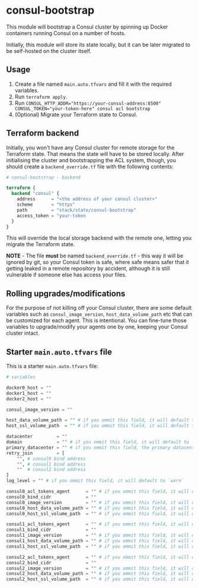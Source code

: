 # consul-bootstrap

This module will bootstrap a Consul cluster by spinning up Docker containers running Consul on a
number of hosts.

Initially, this module will store its state locally, but it can be later migrated to be self-hosted
on the cluster itself.

## Usage

1. Create a file named `main.auto.tfvars` and fill it with the required variables.
2. Run `terraform apply`.
3. Run `CONSUL_HTTP_ADDR="https://your-consul-address:8500" CONSUL_TOKEN="your-token-here" consul acl bootstrap`
4. (Optional) Migrate your Terraform state to Consul.

## Terraform backend

Initially, you won't have any Consul cluster for remote storage for the Terraform state. That means
the state will have to be stored locally. After initialising the cluster and bootstrapping the ACL
system, though, you should create a `backend_override.tf` file with the following contents:

```terraform
# consul-bootstrap - backend

terraform {
  backend "consul" {
    address      = "<the address of your consul cluster>"
    scheme       = "https"
    path         = "stack/state/consul-bootstrap"
    access_token = "your-token
  }
}
```

This will override the local storage backend with the remote one, letting you migrate the Terraform
state.

**NOTE** - The file **must** be named `backend_override.tf` - this way it will be ignored by git, so
your Consul token is safe, where safe means safer that it getting leaked in a remote repository by
accident, although it is still vulnerable if someone else has access your files.

## Rolling upgrades/modifications

For the purpose of not killing off your Consul cluster, there are some default variables such as
`consul_image_version`, `host_data_volume_path` etc that can be customized for each agent. This
is intentional. You can fine-tune those variables to upgrade/modify your agents one by one, keeping
your Consul cluster intact.

## Starter `main.auto.tfvars` file

This is a starter `main.auto.tfvars` file:

```terraform
# variables

docker0_host = ""
docker1_host = ""
docker2_host = ""

consul_image_version = ""

host_data_volume_path = "" # if you ommit this field, it will default to `/var/consul`
host_ssl_volume_path  = "" # if you ommit this field, it will default to `/etc/consul.d/ssl`

datacenter         = ""
domain             = "" # if you ommit this field, it will default to `consul`
primary_datacenter = "" # if you ommit this field, the primary datacenter will default to the value of `datacenter`
retry_join         = [
    "", # consul0 bind address
    "", # consul1 bind address
    ""  # consul2 bind address
]
log_level = "" # if you ommit this field, it will default to `warn`

consul0_acl_tokens_agent      = "" # if you ommit this field, it will default to the value of ``(empty string)
consul0_bind_cidr             = ""
consul0_image_version         = "" # if you ommit this field, it will default to the value of `consul_image_version`
consul0_host_data_volume_path = "" # if you ommit this field, it will default to the value of `host_data_volume_path`
consul0_host_ssl_volume_path  = "" # if you ommit this field, it will default to the value of `host_ssl_volume_path`

consul1_acl_tokens_agent      = "" # if you ommit this field, it will default to the value of ``(empty string)
consul1_bind_cidr             = ""
consul1_image_version         = "" # if you ommit this field, it will default to the value of `consul_image_version`
consul1_host_data_volume_path = "" # if you ommit this field, it will default to the value of `host_data_volume_path`
consul1_host_ssl_volume_path  = "" # if you ommit this field, it will default to the value of `host_ssl_volume_path`

consul2_acl_tokens_agent      = "" # if you ommit this field, it will default to the value of ``(empty string)
consul2_bind_cidr             = ""
consul2_image_version         = "" # if you ommit this field, it will default to the value of `consul_image_version`
consul2_host_data_volume_path = "" # if you ommit this field, it will default to the value of `host_data_volume_path`
consul2_host_ssl_volume_path  = "" # if you ommit this field, it will default to the value of `host_ssl_volume_path`
```
